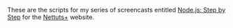 These are the scripts for my series of screencasts entitled [Node.js: Step by Step][1] for the [Nettuts+][2] website.

[1]: http://net.tutsplus.com/sessions/node-js-step-by-step/
[2]: http://net.tutsplus.com/